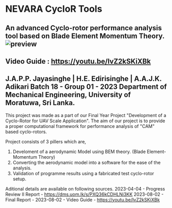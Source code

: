 # NEVARA CycloR Tools
An advanced Cyclo-rotor performance analysis tool based on Blade Element Momentum Theory.
![preview](https://github.com/CoDexterMoorSL/VS_Nevara/assets/134712940/eac1d9f8-ed7c-4b16-9eee-022c35a9691f)
-------------------------------------------------------------------------------------------
Video Guide : https://youtu.be/IvZ2kSKiXBk
-------------------------------------------------------------------------------------------
J.A.P.P. Jayasinghe | H.E. Edirisinghe | A.A.J.K. Adikari 
Batch 18 - Group 01 - 2023
Department of Mechanical Engineering,
University of Moratuwa,
Sri Lanka.
-------------------------------------------------------------------------------------------
This project was made as a part of our Final Year Project "Development of a Cyclo-Rotor for UAV Scale Application". 
The aim of our project is to provide a proper computational framework for performance analysis of "CAM" based cyclo-rotors.

Project consists of 3 pillers which are,
  1. Develoment of a aerodynamic Model using BEM theory. (Blade Element-Momentum Theory)
  2. Converting the aerodynamic model into a software for the ease of the analysis.
  3. Validation of programme results using a fabricated test cyclo-rotor setup.
 
Aditional details are available on following sources.
  2023-04-04 - Progress Review II Report - https://dms.uom.lk/s/PXQ36kCDHLNi3KK
  2023-08-02 - Final Report - 
  2023-08-02 - Video Guide  -  https://youtu.be/IvZ2kSKiXBk
